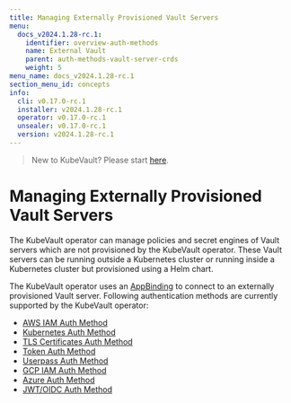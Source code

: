 ```yaml
---
title: Managing Externally Provisioned Vault Servers
menu:
  docs_v2024.1.28-rc.1:
    identifier: overview-auth-methods
    name: External Vault
    parent: auth-methods-vault-server-crds
    weight: 5
menu_name: docs_v2024.1.28-rc.1
section_menu_id: concepts
info:
  cli: v0.17.0-rc.1
  installer: v2024.1.28-rc.1
  operator: v0.17.0-rc.1
  unsealer: v0.17.0-rc.1
  version: v2024.1.28-rc.1
---
```


> New to KubeVault? Please start [here](/docs/v2024.1.28-rc.1/concepts/README).

# Managing Externally Provisioned Vault Servers

The KubeVault operator can manage policies and secret engines of Vault servers which are not provisioned by the KubeVault operator. These Vault servers can be running outside a Kubernetes cluster or running inside a Kubernetes cluster but provisioned using a Helm chart.

The KubeVault operator uses an [AppBinding](/docs/v2024.1.28-rc.1/concepts/vault-server-crds/auth-methods/appbinding) to connect to an externally provisioned Vault server. Following authentication methods are currently supported by the KubeVault operator:

- [AWS IAM Auth Method](/docs/v2024.1.28-rc.1/concepts/vault-server-crds/auth-methods/aws-iam)
- [Kubernetes Auth Method](/docs/v2024.1.28-rc.1/concepts/vault-server-crds/auth-methods/kubernetes)
- [TLS Certificates Auth Method](/docs/v2024.1.28-rc.1/concepts/vault-server-crds/auth-methods/tls)
- [Token Auth Method](/docs/v2024.1.28-rc.1/concepts/vault-server-crds/auth-methods/token)
- [Userpass Auth Method](/docs/v2024.1.28-rc.1/concepts/vault-server-crds/auth-methods/userpass)
- [GCP IAM Auth Method](/docs/v2024.1.28-rc.1/concepts/vault-server-crds/auth-methods/gcp-iam)
- [Azure Auth Method](/docs/v2024.1.28-rc.1/concepts/vault-server-crds/auth-methods/azure)
- [JWT/OIDC Auth Method](/docs/v2024.1.28-rc.1/concepts/vault-server-crds/auth-methods/jwt-oidc)
